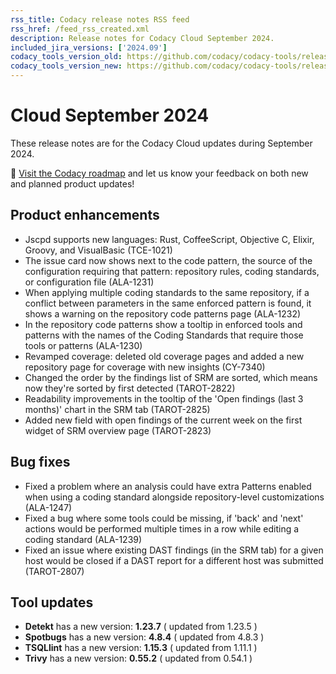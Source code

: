 ```yaml
---
rss_title: Codacy release notes RSS feed
rss_href: /feed_rss_created.xml
description: Release notes for Codacy Cloud September 2024.
included_jira_versions: ['2024.09']
codacy_tools_version_old: https://github.com/codacy/codacy-tools/releases/tag/7.22.74
codacy_tools_version_new: https://github.com/codacy/codacy-tools/releases/tag/7.24.6
---
```


# Cloud September 2024

These release notes are for the Codacy Cloud updates during September 2024.

📢 [Visit the Codacy roadmap](https://roadmap.codacy.com) and <span class="skip-vale">let us know</span> your feedback on both new and planned product updates!

## Product enhancements
-  Jscpd supports new languages: Rust, CoffeeScript, Objective C, Elixir, Groovy, and VisualBasic (TCE-1021)
-  The issue card now shows next to the code pattern, the source of the configuration requiring that pattern: repository rules, coding standards, or configuration file (ALA-1231)
-  When applying multiple coding standards to the same repository, if a conflict between parameters in the same enforced pattern is found, it shows a warning on the repository code patterns page (ALA-1232)
-  In the repository code patterns show a tooltip in enforced tools and patterns with the names of the Coding Standards that require those tools or patterns (ALA-1230)
-  Revamped coverage: deleted old coverage pages and added a new repository page for coverage with new insights (CY-7340)
-  Changed the order by the findings list of SRM are sorted, which means now they're sorted by first detected (TAROT-2822)
-  Readability improvements in the tooltip of the 'Open findings (last 3 months)' chart in the SRM tab (TAROT-2825)
-  Added new field with open findings of the current week on the first widget of SRM overview page (TAROT-2823)

## Bug fixes
-  Fixed a problem where an analysis could have extra Patterns enabled when using a coding standard alongside repository-level customizations (ALA-1247)
-  Fixed a bug where some tools could be missing, if 'back' and 'next' actions would be performed multiple times in a row while editing a coding standard (ALA-1239)
-  Fixed an issue where existing DAST findings (in the SRM tab) for a given host would be closed if a DAST report for a different host was submitted (TAROT-2807)

## Tool updates
-  **Detekt** has a new version: **1.23.7** ( updated from 1.23.5 )
-  **Spotbugs** has a new version: **4.8.4** ( updated from 4.8.3 )
-  **TSQLlint** has a new version: **1.15.3** ( updated from 1.11.1 )
-  **Trivy** has a new version: **0.55.2** ( updated from 0.54.1 )
